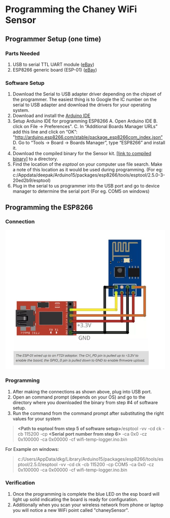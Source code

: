 ﻿# Programming the Chaney WiFi Sensor

## Programmer Setup (one time)
### Parts Needed
 1. USB to serial TTL  UART module ([eBay](https://www.ebay.com/itm/1X-USB-2-0-to-TTL-RS232-TTL-UART-Module-Serial-Converter-Adapter-CH340G-MudC2C8/273570810247?ssPageName=STRK:MEBIDX:IT&_trksid=p2060353.m2749.l2649))
 2. ESP8266 generic board (ESP-01) ([eBay](https://www.ebay.com/itm/2X-ESP8266-Serial-WIFI-Wireless-Transceiver-Module-Send-Receive-AP-STA-ESP-01-US/382619187384?epid=1452674900&hash=item5915e178b8:g:aXoAAOSwI61b35QB&frcectupt=true))

### Software Setup
 1. Download the Serial to USB adapter driver depending on the chipset of the programmer. The easiest thing is to Google the IC number on the serial to USB adapter and download the drivers for your operating system.
 2. Download and install the [Arduino IDE](https://www.arduino.cc/en/Main/Software) 
 3. Setup Arduino IDE for programming ESP8266
      A. Open Arduino IDE
      B. click on File -> Preferences".
      C. In “Additional Boards Manager URLs” add this line and click on “OK”: 		   "http://arduino.esp8266.com/stable/package_esp8266com_index.json”
      D. Go to “Tools -> Board -> Boards Manager”, type “ESP8266” and install it.
 4. Download the compiled binary for the Sensor kit. [[link to compiled binary]](https://github.com/deepakkamesh/wifi-temp-logger/raw/master/wifi-temp-logger.ino.generic.bin) to a directory.
 5. Find the location of  the *esptool* on your computer use file search. Make a note of this location as it would be used during programming. (For eg: c:/Appdata/deepak/Arduino15/packages/esp8266/tools/esptool/2.5.0-3-20ed2b9/esptool)
 6. Plug in the serial to us programmer into the USB port and go to device manager to determine the serial port (For eg. COM5 on windows)

## Programming the ESP8266
### Connection

![Programmer connection](https://raw.githubusercontent.com/deepakkamesh/wifi-temp-logger/master/docs/esp8266%20programmer.jpeg)

### Programming

 1. After making the connections as shown above, plug into USB port. 
 2. Open an command prompt (depends on your OS) and go to the directory where you downloaded the binary from step #4 of software setup.
 3. Run the command from the command prompt after substituting the right values for your system
> **<Path to esptool from step 5 of software setup>**/esptool -vv -cd ck -cb 115200 -cp **\<Serial port number from step 6\>** -ca 0x0 -cz 0x100000 -ca 0x00000 -cf wifi-temp-logger.ino.bin

For Example on windows:

> c:/Users/AppData/dkg/Library/Arduino15/packages/esp8266/tools/esptool/2.5.0/esptool -vv -cd ck -cb 115200 -cp COM5 -ca 0x0 -cz 0x100000 -ca 0x00000 -cf wifi-temp-logger.ino.bin

### Verification
1. Once the programming is complete the blue LED on the esp board will light up solid indicating the board is ready for configuration.
2. Additionally when you scan your wireless network from phone or laptop you will notice a new WiFi point called "chaneySensor".
